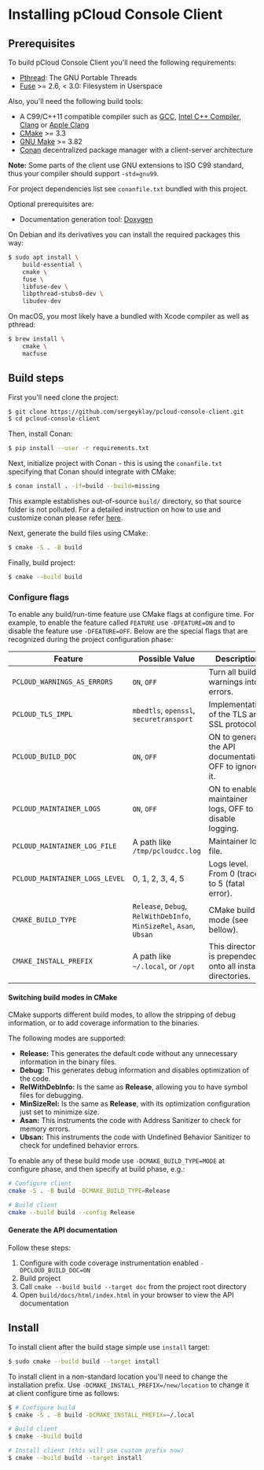 # Installing pCloud Console Client

## Prerequisites

To build pCloud Console Client you'll need the following requirements:

- [Pthread](https://www.gnu.org/software/pth/): The GNU Portable Threads
- [Fuse](https://github.com/libfuse/libfuse) >= 2.6, < 3.0: Filesystem in Userspace

Also, you'll need the following build tools:

- A C99/C++11 compatible compiler such as
  [GCC](https://gcc.gnu.org),
  [Intel C++ Compiler](https://software.intel.com/content/www/us/en/develop/tools/oneapi/components/dpc-compiler.html),
  [Clang](https://clang.llvm.org) or
  [Apple Clang](https://apps.apple.com/us/app/xcode/id497799835)
- [CMake](https://cmake.org/) >= 3.3
- [GNU Make](https://www.gnu.org/software/make) >= 3.82
- [Conan](https://conan.io/) decentralized package manager with a client-server architecture

**Note:** Some parts of the client use GNU extensions to ISO C99 standard,
thus your compiler should support `-std=gnu99`.

For project dependencies list see `conanfile.txt` bundled with this project.

Optional prerequisites are:

- Documentation generation tool: [Doxygen](http://www.doxygen.org/)

On Debian and its derivatives you can install the required packages this way:

```sh
$ sudo apt install \
    build-essential \
    cmake \
    fuse \
    libfuse-dev \
    libpthread-stubs0-dev \
    libudev-dev
```
On macOS, you most likely have a bundled with Xcode compiler as well as pthread:

```sh
$ brew install \
    cmake \
    macfuse
```

## Build steps

First you'll need clone the project:

```sh
$ git clone https://github.com/sergeyklay/pcloud-console-client.git
$ cd pcloud-console-client
```

Then, install Conan:

```sh
$ pip install --user -r requirements.txt
```

Next, initialize project with Conan - this is using the `conanfile.txt`
specifying that Conan should integrate with CMake:

```sh
$ conan install . -if=build --build=missing
```

This example establishes out-of-source `build/` directory, so that source folder
is not polluted. For a detailed instruction on how to use and customize conan
please refer [here](https://docs.conan.io/en/latest/getting_started.html).

Next, generate the build files using CMake:

```sh
$ cmake -S . -B build
```

Finally, build project:

```sh
$ cmake --build build
```

### Configure flags

To enable any build/run-time feature use CMake flags at configure time.
For example, to enable the feature called `FEATURE` use `-DFEATURE=ON` and to
disable the feature use `-DFEATURE=OFF`. Below are the special flags that are
recognized during the project configuration phase:

| Feature                        | Possible Value                                                      | Description                                                       |
| ------------------------------ |---------------------------------------------------------------------|-------------------------------------------------------------------|
| `PCLOUD_WARNINGS_AS_ERRORS`    | `ON`, `OFF`                                                         | Turn all build warnings into errors.                              |
| `PCLOUD_TLS_IMPL`              | `mbedtls`, `openssl`, `securetransport`                             | Implementation of the TLS and SSL protocols.                      |
| `PCLOUD_BUILD_DOC`             | `ON`, `OFF`                                                         | ON to generate the API documentation, OFF to ignore it.           |
| `PCLOUD_MAINTAINER_LOGS`       | `ON`, `OFF`                                                         | ON to enable maintainer logs, OFF to disable logging.             |
| `PCLOUD_MAINTAINER_LOG_FILE`   | A path like `/tmp/pcloudcc.log`                                     | Maintainer log file.                                              |
| `PCLOUD_MAINTAINER_LOGS_LEVEL` | 0, 1, 2, 3, 4, 5                                                    | Logs level. From 0 (trace), to 5 (fatal error).                   |
| `CMAKE_BUILD_TYPE`             | `Release`, `Debug`, `RelWithDebInfo`, `MinSizeRel`, `Asan`, `Ubsan` | CMake build mode (see bellow).                                    |
| `CMAKE_INSTALL_PREFIX`         | A path like `~/.local`, or `/opt`                                   | This directory is prepended onto all install directories.         |

#### Switching build modes in CMake

CMake supports different build modes, to allow the stripping of debug
information, or to add coverage information to the binaries.

The following modes are supported:

* **Release:** This generates the default code without any unnecessary
  information in the binary files.
* **Debug:** This generates debug information and disables optimization of the
  code.
* **RelWithDebInfo:** Is the same as **Release**, allowing
  you to have symbol files for debugging.
* **MinSizeRel:** Is the same as **Release**, with its
  optimization configuration just set to minimize size.
* **Asan:** This instruments the code with Address Sanitizer to check for
  memory errors.
* **Ubsan:** This instruments the code with Undefined Behavior Sanitizer to
  check for undefined behavior errors.

To enable any of these build mode use `-DCMAKE_BUILD_TYPE=MODE` at configure
phase, and then specify at build phase, e.g.:

```sh
# Configure client
cmake -S . -B build -DCMAKE_BUILD_TYPE=Release

# Build client
cmake --build build --config Release
```

#### Generate the API documentation

Follow these steps:

1. Configure with code coverage instrumentation enabled `-DPCLOUD_BUILD_DOC=ON`
2. Build project
3. Call `cmake --build build --target doc` from the project root directory
4. Open `build/docs/html/index.html` in your browser to view the API documentation

## Install

To install client after the build stage simple use `install` target:

```sh
$ sudo cmake --build build --target install
```

To install client in a non-standard location you'll need to change the
installation prefix. Use `-DCMAKE_INSTALL_PREFIX=/new/location` to change it
at client configure time as follows:

```sh
$ # Configure build
$ cmake -S . -B build -DCMAKE_INSTALL_PREFIX=~/.local

# Build client
$ cmake --build build

# Install client (this will use custom prefix now)
$ cmake --build build --target install
```
